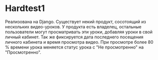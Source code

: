 # Hardtest1
Реализована на Django.
Существует некий продукт, сосотоящий из нескольких видео-уроков.
У продукта есть владелец, остальные пользователи могут просматривать эти уроки, добавляя уроки в свой личный кабинет.
Так же фиксируется дата последнего посещения личного кабинета и время просмотра видео.
При просмотре более 80 % времени урока меняется статус урока с "Не просмотренно" на "Просмотренно".
